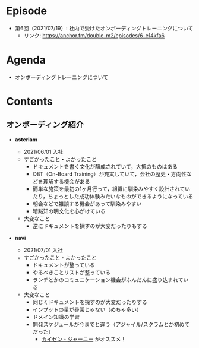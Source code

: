 # Episode

- 第6回（2021/07/19）: 社内で受けたオンボーディングトレーニングについて
  - リンク: https://anchor.fm/double-m2/episodes/6-e14kfa6

# Agenda

- オンボーディングトレーニングについて

# Contents

## オンボーディング紹介

- **asteriam**
  - 2021/06/01 入社
  - すごかったこと・よかったこと
    - ドキュメントを書く文化が醸成されていて，大抵のものはある
    - OBT（On-Board Training）が充実していて，会社の歴史・方向性などを理解する機会がある
    - 簡単な施策を最初の1ヶ月行って，組織に馴染みやすく設計されていたり，ちょっとした成功体験みたいなものができるようになっている
    - 朝会などで雑談する機会があって馴染みやすい
    - 暗黙知の明文化を心がけている
  - 大変なこと
    - 逆にドキュメントを探すのが大変だったりもする

- **navi**
  - 2021/07/01 入社
  - すごかったこと・よかったこと
    - ドキュメントが整っている
    - やるべきことリストが整っている
    - ランチとかのコミュニケーション機会がふんだんに盛り込まれている
  - 大変なこと
    - 同じくドキュメントを探すのが大変だったりする
    - インプットの量が尋常じゃない（めちゃ多い）
    - ドメイン知識の学習
    - 開発スケジュールが今までと違う（アジャイル/スクラムとか初めてだった）
      - [カイゼン・ジャーニー](www.amazon.co.jp/dp/B078HZKLMB) がオススメ！
